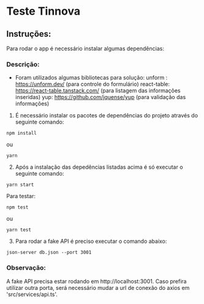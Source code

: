 # Teste Tinnova

## Instruções:

Para rodar o app é necessário instalar algumas dependências:

### Descrição:

* Foram utilizados algumas bibliotecas para solução:
 unform : https://unform.dev/ (para controle do formulário)
 react-table: https://react-table.tanstack.com/ (para listagem das informações inseridas)
 yup: https://github.com/jquense/yup (para validação das informações) 

1. É necessário instalar os pacotes de dependências do projeto através do seguinte comando:

```
npm install
 ```
ou
```
yarn 

 ```

2. Após a instalação das depedências listadas acima é só executar o seguinte comando:

```
yarn start
 ```
 Para testar:
 
 ```
npm test
 ```
ou
 ```
yarn test
 ```
 
3. Para rodar a fake API é preciso executar o comando abaixo:
```
json-server db.json --port 3001
 ```

###  Observação:

A fake API precisa estar rodando em http://localhost:3001. Caso prefira utilizar outra porta, será necessário mudar a url de conexão do axios em 'src/services/api.ts'.

